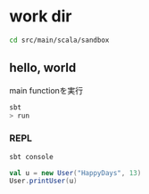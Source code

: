 # work dir
```bash
cd src/main/scala/sandbox
```

## hello, world
main functionを実行
```bash
sbt
> run
```

### REPL
```bash
sbt console
```

```scala
val u = new User("HappyDays", 13)
User.printUser(u)
```
